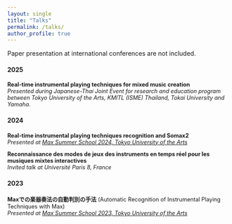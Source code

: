 ```yaml
---
layout: single
title: "Talks"
permalink: /talks/
author_profile: true
---
```


Paper presentation at international conferences are not included.

<h4>2025</h4>
<p style="font-size: 90%;">
<b>Real-time instrumental playing techniques for mixed music creation</b><br>
<i>Presented during Japanese-Thai Joint Event for research and education program between Tokyo University of the Arts, KMITL (ISME) Thailand, Tokai University and Yamaha.</i>
</p>

<h4>2024</h4>

<p style="font-size: 90%;">
<b>Real-time instrumental playing techniques recognition and Somax2</b><br>
<i>Presented at <a href="https://maxsummer2024.geidai.ac.jp/schedule/" target="_blank">Max Summer School 2024, Tokyo University of the Arts</a></i>
</p>

<p style="font-size: 90%;">
<b>Reconnaissance des modes de jeux des instruments en temps réel pour les musiques mixtes interactives</b><br>
<i>Invited talk at Université Paris 8, France</i>
</p>

<h4>2023</h4>

<p style="font-size: 90%;">
<b>Maxでの楽器奏法の自動判別の手法</b> (Automatic Recognition of Instrumental Playing Techniques with Max)<br>
<i>Presented at <a href="https://maxsummer2023.geidai.ac.jp/schedule/presentation/#evening4_1" target="_blank">Max Summer School 2023, Tokyo University of the Arts</a></i>
</p>

<!-- ## 2024

- **Real-time instrumental playing techniques recognition and Somax2**  
  _Presented at [Max Summer School 2024, Tokyo University of the Arts](https://maxsummer2024.geidai.ac.jp/schedule/)_

- **Reconnaissance des modes de jeux des instruments en temps réel pour les musiques mixtes interactives**  
  _Invited talk at Université Paris 8, France_

---

## 2023

- **Maxでの楽器奏法の自動判別の手法** (Automatic Recognition of Instrumental Playing Techniques with Max)  
  _Presented at [Max Summer School 2023, Tokyo University of the Arts](https://maxsummer2023.geidai.ac.jp/schedule/presentation/#evening4_1)_

---

## 2022

- **フルート奏法自動判別手法の検討** (Study on Automatic Recognition of Flute Instrumental Playing Techniques)  
  _Presented at Japanese Society of Sonic Arts, Tokyo, Japan_ -->